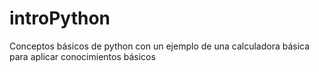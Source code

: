 # introPython
Conceptos básicos de python con un ejemplo de una calculadora básica para aplicar conocimientos básicos
